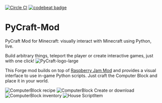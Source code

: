 [![Circle CI](https://circleci.com/gh/ngcm/PyCraft-Mod.svg?style=shield&circle-token=:circle-token)](https://circleci.com/gh/fangohr/oommf-python) [![codebeat badge](https://codebeat.co/badges/334becab-8080-48b0-93a8-d050d850f73a)](https://codebeat.co/projects/github-com-ngcm-pycraft-mod)

# PyCraft-Mod
PyCraft Mod for Minecraft: visually interact with Minecraft using Python, live.

Build arbitrary things, teleport the player or create interactive games, just with one click!
![PyCraft-logo-large](http://www.southampton.ac.uk/~apd1g15/media/pycraft_logo_large.jpg)

This Forge mod builds on top of [Raspberry Jam Mod](https://github.com/arpruss/raspberryjammod) and provides a visual interface to use in-game Python scripts. Just craft the Computer Block and place it in your world.

![ComputerBlock recipe](http://www.southampton.ac.uk/~apd1g15/media/recipe_cropped.png)
![ComputerBlock](http://www.southampton.ac.uk/~apd1g15/media/computerblock_cropped.png)
Create or download 
![ComputerBlock inventory](http://www.southampton.ac.uk/~apd1g15/media/computer_inventory_cropped.png)
![House ScriptItem](http://www.southampton.ac.uk/~apd1g15/media/scriptItem_house_cropped.png)
